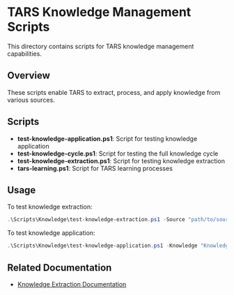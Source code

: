 # TARS Knowledge Management Scripts

This directory contains scripts for TARS knowledge management capabilities.

## Overview

These scripts enable TARS to extract, process, and apply knowledge from various sources.

## Scripts

- **test-knowledge-application.ps1**: Script for testing knowledge application
- **test-knowledge-cycle.ps1**: Script for testing the full knowledge cycle
- **test-knowledge-extraction.ps1**: Script for testing knowledge extraction
- **tars-learning.ps1**: Script for TARS learning processes

## Usage

To test knowledge extraction:

```powershell
.\Scripts\Knowledge\test-knowledge-extraction.ps1 -Source "path/to/source"
```

To test knowledge application:

```powershell
.\Scripts\Knowledge\test-knowledge-application.ps1 -Knowledge "KnowledgeId" -Target "TargetId"
```

## Related Documentation

- [Knowledge Extraction Documentation](../docs/features/knowledge-extraction.md)
